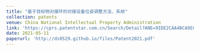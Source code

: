 ```yaml
---
title: "基于目标物对接环的对接设备位姿调整方法、系统"
collection: patents
venue: China National Intellectual Property Administration
link: 'https://cprs.patentstar.com.cn/Search/Detail?ANE=9IDE2CAA4BCA9ECG8DEA7DEABFFABIDA9HEH9BFA1AAAAGGA'
date: 2021-05-11
paperurl: 'http://ds0529.github.io/files/Patent2021.pdf'
---
```

